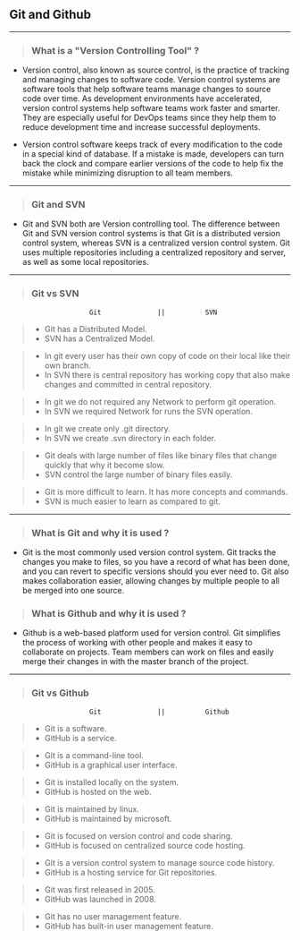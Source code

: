 ## Git and Github

---

> ### What is a "Version Controlling Tool" ?

* Version control, also known as source control, is the practice of tracking and managing changes to software code. Version control systems are software tools that help software teams manage changes to source code over time. As development environments have accelerated, version control systems help software teams work faster and smarter. They are especially useful for DevOps teams since they help them to reduce development time and increase successful deployments.

* Version control software keeps track of every modification to the code in a special kind of database. If a mistake is made, developers can turn back the clock and compare earlier versions of the code to help fix the mistake while minimizing disruption to all team members.

---
> ### Git and SVN
* Git and SVN both are Version controlling tool. The difference between Git and SVN version control systems is that Git is a distributed version control system, whereas SVN is a centralized version control system. Git uses multiple repositories including a centralized repository and server, as well as some local repositories.

---
> ### Git vs SVN
                        Git              ||          SVN

> * Git has a Distributed Model.	
> * SVN has a Centralized Model.

> * In git every user has their own copy of code on their local like their own branch.
> * In SVN there is central repository has working copy that also make changes and committed in central repository.

> * In git we do not required any Network to perform git operation.  
> * In SVN we required Network for runs the SVN operation. 

> * In git we create only .git directory.
> * In SVN we create .svn directory in each folder.

> * Git deals with large number of files like binary files that change quickly that why it become slow.
> * SVN control the large number of binary files easily.

> * Git is more difficult to learn. It has more concepts and commands. 
> * SVN is much easier to learn as compared to git.

---
> ### What is Git and why it is used ?
* Git is the most commonly used version control system. Git tracks the changes you make to files, so you have a record of what has been done, and you can revert to specific versions should you ever need to. Git also makes collaboration easier, allowing changes by multiple people to all be merged into one source.
> ### What is Github and why it is used ?
* Github is a web-based platform used for version control. Git simplifies the process of working with other people and makes it easy to collaborate on projects. Team members can work on files and easily merge their changes in with the master branch of the project.

---
> ###  Git vs Github
                        Git              ||          Github
> * Git is a software.
> * GitHub is a service.

> * Git is a command-line tool.
> * GitHub is a graphical user interface.

> * Git is installed locally on the system.
> * GitHub is hosted on the web.

> * Git is maintained by linux.
> * GitHub is maintained by microsoft.

> * Git is focused on version control and code sharing.
> * GitHub is focused on centralized source code hosting.

> * Git is a version control system to manage source code history.
> * GitHub is a hosting service for Git repositories.

> * Git was first released in 2005.
> * GitHub was launched in 2008.

> * Git has no user management feature.
> * GitHub has built-in user management feature.
